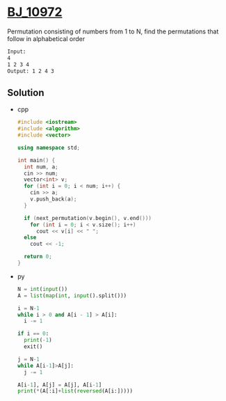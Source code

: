# [BJ_10972](https://acmicpc.net/problem/10972)

Permutation consisting of numbers from 1 to N, find the permutations that follow in alphabetical order

```txt
Input:
4
1 2 3 4
Output: 1 2 4 3
```

## Solution

* cpp

  ```cpp
  #include <iostream>
  #include <algorithm>
  #include <vector>

  using namespace std;

  int main() {
    int num, a;
    cin >> num;
    vector<int> v;
    for (int i = 0; i < num; i++) {
      cin >> a;
      v.push_back(a);
    }

    if (next_permutation(v.begin(), v.end()))
      for (int i = 0; i < v.size(); i++)
        cout << v[i] << " ";
    else
      cout << -1;

    return 0;
  }
  ```

* py

  ```py
  N = int(input())
  A = list(map(int, input().split()))

  i = N-1
  while i > 0 and A[i - 1] > A[i]:
    i -= 1

  if i == 0:
    print(-1)
    exit()

  j = N-1
  while A[i-1]>A[j]:
    j -= 1

  A[i-1], A[j] = A[j], A[i-1]
  print(*(A[:i]+list(reversed(A[i:]))))
  ```
